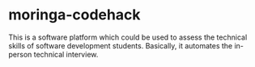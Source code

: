 # moringa-codehack
This is a software platform which could be used to assess the technical skills of software development students.  Basically, it automates the in-person technical interview.


